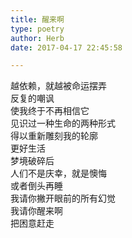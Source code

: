 ```yaml
---  
title: 醒来啊  
type: poetry  
author: Herb  
date: 2017-04-17 22:45:58  

---  
```

越依赖，就越被命运摆弄  
反复的嘲讽  
使我终于不再相信它    
见识过一种生命的两种形式  
得以重新雕刻我的轮廓  
更好生活    
梦境破碎后  
人们不是庆幸，就是懊悔  
或者倒头再睡    
我请你撇开眼前的所有幻觉  
我请你醒来啊  
把困意赶走